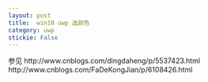```yaml
---
layout: post
title:  win10 uwp 选颜色 
category: uwp 
stickie: False
---
```


<!--more-->

<div id="toc"></div>
<!-- csdn -->
参见 http://www.cnblogs.com/dingdaheng/p/5537423.html
http://www.cnblogs.com/FaDeKongJian/p/6108426.html

